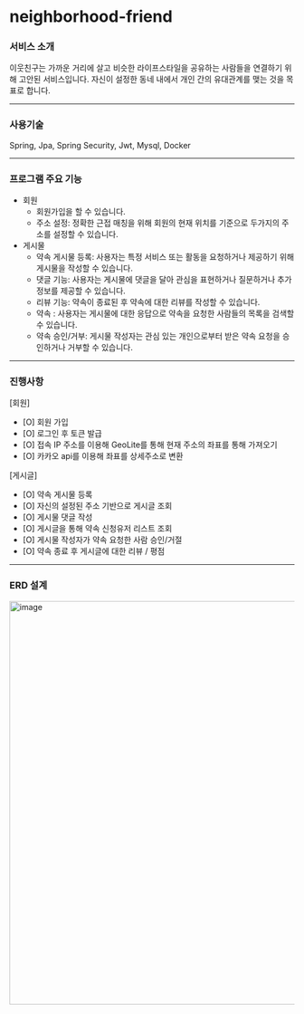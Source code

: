 # neighborhood-friend

### 서비스 소개
이웃친구는 가까운 거리에 살고 비슷한 라이프스타일을 공유하는 사람들을 연결하기 위해 고안된 서비스입니다.
자신이 설정한 동네 내에서 개인 간의 유대관계를 맺는 것을 목표로 합니다.

---

### 사용기술
Spring, Jpa, Spring Security, Jwt, Mysql, Docker

---

### 프로그램 주요 기능
- 회원
  - 회원가입을 할 수 있습니다.
  - 주소 설정: 정확한 근접 매칭을 위해 회원의 현재 위치를 기준으로 두가지의 주소를 설정할 수 있습니다.
- 게시물
  - 약속 게시물 등록: 사용자는 특정 서비스 또는 활동을 요청하거나 제공하기 위해 게시물을 작성할 수 있습니다.
  - 댓글 기능: 사용자는 게시물에 댓글을 달아 관심을 표현하거나 질문하거나 추가 정보를 제공할 수 있습니다.
  - 리뷰 기능: 약속이 종료된 후 약속에 대한 리뷰를 작성할 수 있습니다.
  - 약속 : 사용자는 게시물에 대한 응답으로 약속을 요청한 사람들의 목록을 검색할 수 있습니다.
  - 약속 승인/거부: 게시물 작성자는 관심 있는 개인으로부터 받은 약속 요청을 승인하거나 거부할 수 있습니다.
<hr>

### 진행사항
[회원]
- [O] 회원 가입
- [O] 로그인 후 토큰 발급
- [O] 접속 IP 주소를 이용해 GeoLite를 통해 현재 주소의 좌표를 통해 가져오기
- [O] 카카오 api를 이용해 좌표를 상세주소로 변환

[게시글]
- [O] 약속 게시물 등록
- [O] 자신의 설정된 주소 기반으로 게시글 조회
- [O] 게시물 댓글 작성
- [O] 게시글을 통해 약속 신청유저 리스트 조회
- [O] 게시물 작성자가 약속 요청한 사람 승인/거절
- [O] 약속 종료 후 게시글에 대한 리뷰 / 평점

---
### ERD 설계
<img width="713" alt="image" src="https://github.com/jodonghyeon3/neighborhood-friend/assets/117457834/ec0c9211-8bf0-4d36-bef1-69fae5211c29">






